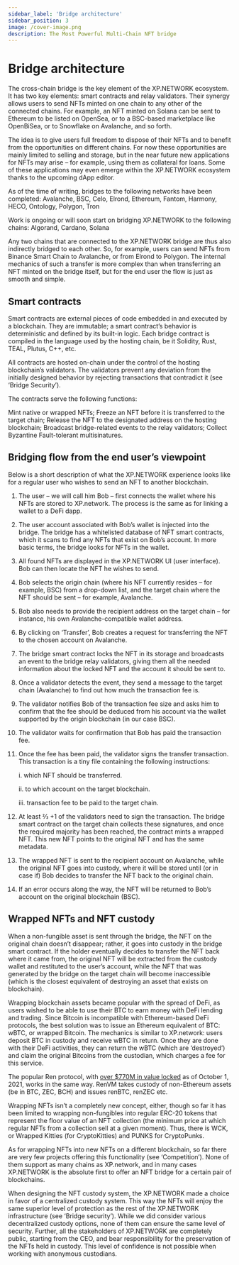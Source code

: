 ```yaml
---
sidebar_label: 'Bridge architecture'
sidebar_position: 3
image: /cover-image.png
description: The Most Powerful Multi-Chain NFT bridge
---
```


# Bridge architecture

The cross-chain bridge is the key element of the XP.NETWORK ecosystem. It has two key elements: smart contracts and relay validators. Their synergy allows users to send NFTs minted on one chain to any other of the connected chains. For example, an NFT minted on Solana can be sent to Ethereum to be listed on OpenSea, or to a BSC-based marketplace like OpenBiSea, or to Snowflake on Avalanche, and so forth.

The idea is to give users full freedom to dispose of their NFTs and to benefit from the opportunities on different chains. For now these opportunities are mainly limited to selling and storage, but in the near future new applications for NFTs may arise – for example, using them as collateral for loans. Some of these applications may even emerge within the XP.NETWORK ecosystem thanks to the upcoming dApp editor.

As of the time of writing, bridges to the following networks have been completed: Avalanche, BSC, Celo, Elrond, Ethereum, Fantom, Harmony, HECO, Ontology, Polygon, Tron

Work is ongoing or will soon start on bridging XP.NETWORK to the following chains: Algorand, Cardano, Solana

Any two chains that are connected to the XP.NETWORK bridge are thus also indirectly bridged to each other. So, for example, users can send NFTs from Binance Smart Chain to Avalanche, or from Elrond to Polygon. The internal mechanics of such a transfer is more complex than when transferring an NFT minted on the bridge itself, but for the end user the flow is just as smooth and simple.

## Smart contracts

Smart contracts are external pieces of code embedded in and executed by a blockchain. They are immutable; a smart contract’s behavior is deterministic and defined by its built-in logic. Each bridge contract is compiled in the language used by the hosting chain, be it Solidity, Rust, TEAL, Plutus, C++, etc.

All contracts are hosted on-chain under the control of the hosting blockchain’s validators. The validators prevent any deviation from the initially designed behavior by rejecting transactions that contradict it (see ‘Bridge Security’).

The contracts serve the following functions:

Mint native or wrapped NFTs;
Freeze an NFT before it is transferred to the target chain;
Release the NFT to the designated address on the hosting blockchain;
Broadcast bridge-related events to the relay validators;
Collect Byzantine Fault-tolerant multisinatures.

## Bridging flow from the end user’s viewpoint
Below is a short description of what the XP.NETWORK experience looks like for a regular user who wishes to send an NFT to another blockchain.

1. The user – we will call him Bob – first connects the wallet where his NFTs are stored to XP.network. The process is the same as for linking a wallet to a DeFi dapp.
2. The user account associated with Bob’s wallet is injected into the bridge. The bridge has a whitelisted database of NFT smart contracts, which it scans to find any NFTs that exist on Bob’s account. In more basic terms, the bridge looks for NFTs in the wallet.
3. All found NFTs are displayed in the XP.NETWORK UI (user interface). Bob can then locate the NFT he wishes to send.
4. Bob selects the origin chain (where his NFT currently resides – for example, BSC) from a drop-down list, and the target chain where the NFT should be sent – for example, Avalanche.
5. Bob also needs to provide the recipient address on the target chain – for instance, his own Avalanche-compatible wallet address.
6. By clicking on ‘Transfer’, Bob creates a request for transferring the NFT to the chosen account on Avalanche.
7. The bridge smart contract locks the NFT in its storage and broadcasts an event to the bridge relay validators, giving them all the needed information about the locked NFT and the account it should be sent to.
8. Once a validator detects the event, they send a message to the target chain (Avalanche) to find out how much the transaction fee is.
9. The validator notifies Bob of the transaction fee size and asks him to confirm that the fee should be deduced from his account via the wallet supported by the origin blockchain (in our case BSC).
10. The validator waits for confirmation that Bob has paid the transaction fee.
11. Once the fee has been paid, the validator signs the transfer transaction. This transaction is a tiny file containing the following instructions:
    
    i. which NFT should be transferred.

    ii. to which account on the target blockchain.

    iii. transaction fee to be paid to the target chain.

12. At least ⅔ +1 of the validators need to sign the transaction. The bridge smart contract on the target chain collects these signatures, and once the required majority has been reached, the contract mints a wrapped NFT. This new NFT points to the original NFT and has the same metadata.
13. The wrapped NFT is sent to the recipient account on Avalanche, while the original NFT goes into custody, where it will be stored until (or in case if) Bob decides to transfer the NFT back to the original chain.
14. If an error occurs along the way, the NFT will be returned to Bob’s account on the original blockchain (BSC).

## Wrapped NFTs and NFT custody
When a non-fungible asset is sent through the bridge, the NFT on the original chain doesn’t disappear; rather, it goes into custody in the bridge smart contract. If the holder eventually decides to transfer the NFT back where it came from, the original NFT will be extracted from the custody wallet and restituted to the user’s account, while the NFT that was generated by the bridge on the target chain will become inaccessible (which is the closest equivalent of destroying an asset that exists on blockchain).

Wrapping blockchain assets became popular with the spread of DeFi, as users wished to be able to use their BTC to earn money with DeFi lending and trading. Since Bitcoin is incompatible with Ethereum-based DeFi protocols, the best solution was to issue an Ethereum equivalent of BTC: wBTC, or wrapped Bitcoin. The mechanics is similar to XP.network: users deposit BTC in custody and receive wBTC in return. Once they are done with their DeFi activities, they can return the wBTC (which are ‘destroyed’) and claim the original Bitcoins from the custodian, which charges a fee for this service.

The popular Ren protocol, with [over $770M in value locked](https://defipulse.com/) as of October 1, 2021, works in the same way. RenVM takes custody of non-Ethereum assets (be in BTC, ZEC, BCH) and issues renBTC, renZEC etc.

Wrapping NFTs isn’t a completely new concept, either, though so far it has been limited to wrapping non-fungibles into regular ERC-20 tokens that represent the floor value of an NFT collection (the minimum price at which regular NFTs from a collection sell at a given moment). Thus, there is WCK, or Wrapped Kitties (for CryptoKitties) and PUNKS for CryptoPunks.

As for wrapping NFTs into new NFTs on a different blockchain, so far there are very few projects offering this functionality (see ‘Competition’). None of them support as many chains as XP.network, and in many cases XP.NETWORK is the absolute first to offer an NFT bridge for a certain pair of blockchains.

When designing the NFT custody system, the XP.NETWORK made a choice in favor of a centralized custody system. This way the NFTs will enjoy the same superior level of protection as the rest of the XP.NETWORK infrastructure (see ‘Bridge security’). While we did consider various decentralized custody options, none of them can ensure the same level of security. Further, all the stakeholders of XP.NETWORK are completely public, starting from the CEO, and bear responsibility for the preservation of the NFTs held in custody. This level of confidence is not possible when working with anonymous custodians.
